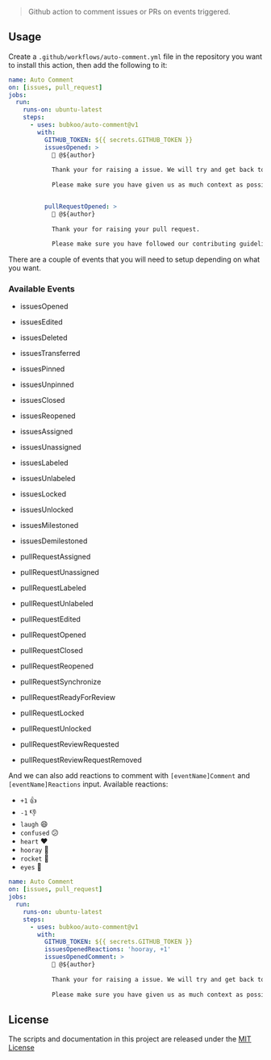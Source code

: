 > Github action to comment issues or PRs on events triggered.

## Usage

Create a `.github/workflows/auto-comment.yml` file in the repository you want to install this action, then add the following to it:

```yml
name: Auto Comment
on: [issues, pull_request]
jobs:
  run:
    runs-on: ubuntu-latest
    steps:
      - uses: bubkoo/auto-comment@v1
        with:
          GITHUB_TOKEN: ${{ secrets.GITHUB_TOKEN }}
          issuesOpened: >
            👋 @${author}
            
            Thank your for raising a issue. We will try and get back to you as soon as possible.
            
            Please make sure you have given us as much context as possible.


          pullRequestOpened: >
            👋 @${author}
            
            Thank your for raising your pull request.
            
            Please make sure you have followed our contributing guidelines. We will review it as soon as possible
```

There are a couple of events that you will need to setup depending on what you want.

### Available Events

- issuesOpened
- issuesEdited
- issuesDeleted
- issuesTransferred
- issuesPinned
- issuesUnpinned
- issuesClosed
- issuesReopened
- issuesAssigned
- issuesUnassigned
- issuesLabeled
- issuesUnlabeled
- issuesLocked
- issuesUnlocked
- issuesMilestoned
- issuesDemilestoned

- pullRequestAssigned
- pullRequestUnassigned
- pullRequestLabeled
- pullRequestUnlabeled
- pullRequestEdited
- pullRequestOpened
- pullRequestClosed
- pullRequestReopened
- pullRequestSynchronize
- pullRequestReadyForReview
- pullRequestLocked
- pullRequestUnlocked
- pullRequestReviewRequested
- pullRequestReviewRequestRemoved

And we can also add reactions to comment with `[eventName]Comment` and `[eventName]Reactions` input. Available reactions:

- `+1` 👍
- `-1` 👎
- `laugh` 😄
- `confused` 😕
- `heart` ❤️
- `hooray` 🎉
- `rocket` 🚀
- `eyes` 👀

```yml
name: Auto Comment
on: [issues, pull_request]
jobs:
  run:
    runs-on: ubuntu-latest
    steps:
      - uses: bubkoo/auto-comment@v1
        with:
          GITHUB_TOKEN: ${{ secrets.GITHUB_TOKEN }}
          issuesOpenedReactions: 'hooray, +1'
          issuesOpenedComment: >
            👋 @${author}
            
            Thank your for raising a issue. We will try and get back to you as soon as possible.
            
            Please make sure you have given us as much context as possible.
```

## License

The scripts and documentation in this project are released under the [MIT License](LICENSE)
